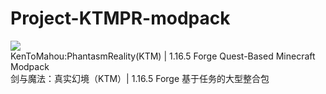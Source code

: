 # Project-KTMPR-modpack
![](https://ibb.co/sVRxKfz)<br />
KenToMahou:PhantasmReality(KTM) | 1.16.5 Forge Quest-Based Minecraft Modpack<br />
剑与魔法：真实幻境（KTM）| 1.16.5 Forge 基于任务的大型整合包<br />
